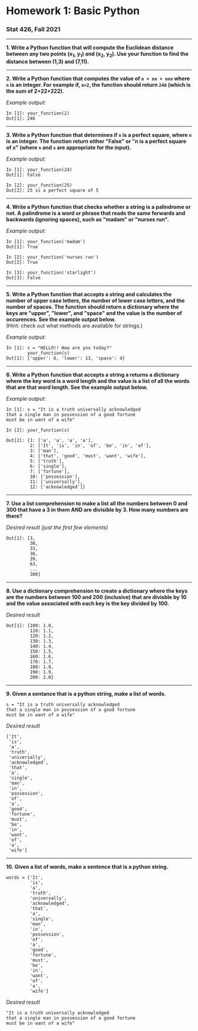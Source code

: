 # Homework 1: Basic Python
### Stat 426, Fall 2021

---

**1.  Write a Python function that will compute the Euclidean distance between any two points (x<sub>1</sub>, y<sub>1</sub>) and (x<sub>2</sub>, y<sub>2</sub>).  Use your function to find the distance between (1,3) and (7,11).**


-----
**2. Write a Python function that computes the value of ``n + nn + nnn`` where ``n`` is an integer.  For example if,  ``n=2``, the function should return ``246`` (which is the sum of 2+22+222).**  

*Example output:*
```
In [1]: your_function(2)
Out[1]: 246
```


-----
**3. Write a Python function that determines if ``n`` is a perfect square, where ``n`` is an integer.  The function return either "False" or "n is a perfect square of x"  (where ``n`` and ``x`` are appropriate for the input).**

*Example output:*

```
In [1]: your_function(24)
Out[1]: False

In [2]: your_function(25)
Out[2]: 25 is a perfect square of 5
```


----
**4. Write a Python function that checks whether a string is a palindrome or not.  A palindrome is a word or phrase that reads the same forwards and backwards (ignoring spaces), such as "madam" or "nurses run".**

*Example output:*

```
In [1]: your_function('madam')
Out[1]: True

In [2]: your_function('nurses run')
Out[2]: True

In [3]: your_function('starlight')
Out[3]: False
```



----
**5. Write a Python function that accepts a string and calculates the number of upper case letters, the number of lower case letters, and the number of spaces.  The function should return a dictionary where the keys are "upper", "lower", and "space" and the value is the number of occurences.  See the example output below.**    
(Hint:  check out what methods are available for strings.)  

 *Example output:*

```
In [1]: s = "HELLO!! How are you today?"
        your_function(s)
Out[1]: {'upper': 6, 'lower': 13, 'space': 4}

```



----
**6. Write a Python function that accepts a string a returns a dictionary where the key word is a word length and the value is a list of all the words that are that word length.  See the example output below.**  

*Example output:*

```
In [1]: s = "It is a truth universally acknowledged
that a single man in possession of a good fortune
must be in want of a wife"

In [2]: your_function(s)

Out[2]: {1: ['a', 'a', 'a', 'a'],
         2: ['It', 'is', 'in', 'of', 'be', 'in', 'of'],
         3: ['man'],
         4: ['that', 'good', 'must', 'want', 'wife'],
         5: ['truth'],
         6: ['single'],
         7: ['fortune'],
         10: ['possession'],
         11: ['universally'],
         12: ['acknowledged']}
```


----
**7.  Use a list comprehension to make a list all the numbers between 0 and 300 that have a 3 in them AND are divisible by 3. How many numbers are there?**

*Desired result (just the first few elements)*
```
Out[1]: [3,
         30,
         33,
         36,
         39,
         63,
         ...
         300]

```

----
**8.  Use a dictionary comprehension to create a dictionary where the keys are the numbers between 100 and 200 (inclusive) that are divisble by 10 and the value associated with each key is the key divided by 100.**

*Desired result*
```
Out[1]: {100: 1.0,
         110: 1.1,
         120: 1.2,
         130: 1.3,
         140: 1.4,
         150: 1.5,
         160: 1.6,
         170: 1.7,
         180: 1.8,
         190: 1.9,
         200: 2.0}
 ```

---
**9. Given a sentance that is a python string, make a list of words.**

```
s = "It is a truth universally acknowledged
that a single man in possession of a good fortune
must be in want of a wife"
```
*Desired result*
```
['It',
 'is',
 'a',
 'truth',
 'universally',
 'acknowledged',
 'that',
 'a',
 'single',
 'man',
 'in',
 'possession',
 'of',
 'a',
 'good',
 'fortune',
 'must',
 'be',
 'in',
 'want',
 'of',
 'a',
 'wife']
```

---
**10. Given a list of words, make a sentence that is a python string.**

```
words = ['It',
         'is',
         'a',
         'truth',
         'universally',
         'acknowledged',
         'that',
         'a',
         'single',
         'man',
         'in',
         'possession',
         'of',
         'a',
         'good',
         'fortune',
         'must',
         'be',
         'in',
         'want',
         'of',
         'a',
         'wife']
```
*Desired result*
```
"It is a truth universally acknowledged
that a single man in possession of a good fortune
must be in want of a wife"
```
